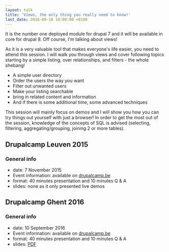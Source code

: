 ```yaml
---
layout: talk
title: 'Views, the only thing you really need to know!'
last_date: 2016-09-10 18:00:00 +0100
---
```

It is the number one deployed module for drupal 7 and it will be available in core for drupal 8. Off course, I'm talking about views!

As it is a very valuable tool that makes everyone's life easier, you need to attend this session. I will walk you through views and cover following topics starting by a simple listing, over relationships, and filters - the whole shebang!

* A simple user directory
* Order the users the way you want
* Filter out unwanted users
* Make your listing searchable
* bring in related content and information
* And if there is some additional time, some advanced techniques

This session will mainly focus on demos and I will show you how you can try things out yourself with just a browser! In order to get the most out of the session, knowledge of the concepts of SQL is advised (selecting, filtering, aggregating/grouping, joining 2 or more tables).
## Drupalcamp Leuven 2015

### General info
* date: 7 November 2015
* Event information: available on [drupalcamp.be](http://leuven2015.drupalcamp.be/leuven_2015/leuven2015.drupalcamp.be/index.html)
* format: 40 minutes presentation and 10 minutes Q & A
* slides: none as it only presented live demos


## Drupalcamp Ghent 2016

### General info
* date: 10 September 2016
* Event information: available on [drupalcamp.be](http://gent2016.drupalcamp.be/gent_2016/index.html)
* format: 40 minutes presentation and 10 minutes Q & A
* slides: [PDF](/assets/talks/d8-views/20160910-views.pdf)

